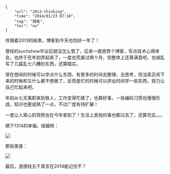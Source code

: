 ```
{
    "url": "2013-thinking",
    "time": "2014/01/23 07:18",
    "tag": "随笔",
    "toc": "no"
}
```

伴随着2013的结束，博客到今天也恰好一年了！

曾经的suchshow毕业后就没怎么管了，后来一直想弄个博客，写点技术心得体会，也终于在年初弄起来了，一度也荒废过两个月，但整体上还算满意吧，也胡乱写了几篇乱七八糟的东西，还算踏实。

常在想闲的时候可以学点什么东西，有更多的时间去整理、去思考，但当真正闲下来的时候却又什么都不想做了，反而是忙的时候可以挤出时间学一些东西，努力让自己忙起来吧。

年初从七天离职来到铁人，工作变得忙碌了，也算好事，一些编码习惯也慢慢形成，知识也更成熟了一点，不过广度有待扩展！

一度让人窝心的驾照也在今年拿到了！生活上其他的事也都过去了，还算充实。。。

晒下1314的幸福，结婚照：

![](../../static/uploads/2013-marry.jpg)

那些美食：

![](../../static/uploads/2013-foods.jpg)

最后，道德经五千真言在2014能记住不？